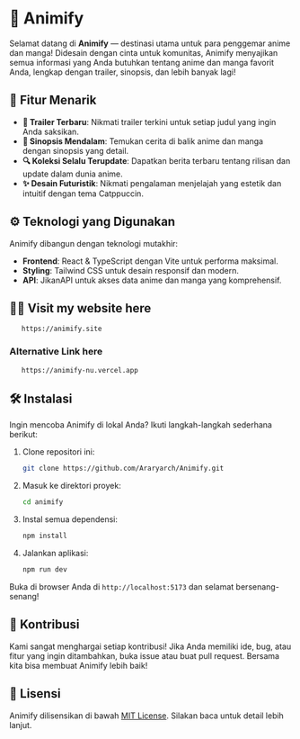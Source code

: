# 🌟 Animify

Selamat datang di **Animify** — destinasi utama untuk para penggemar anime dan manga! Didesain dengan cinta untuk komunitas, Animify menyajikan semua informasi yang Anda butuhkan tentang anime dan manga favorit Anda, lengkap dengan trailer, sinopsis, dan lebih banyak lagi!

## 🚀 Fitur Menarik

- **🎥 Trailer Terbaru**: Nikmati trailer terkini untuk setiap judul yang ingin Anda saksikan.
- **📜 Sinopsis Mendalam**: Temukan cerita di balik anime dan manga dengan sinopsis yang detail.
- **🔍 Koleksi Selalu Terupdate**: Dapatkan berita terbaru tentang rilisan dan update dalam dunia anime.
- **✨ Desain Futuristik**: Nikmati pengalaman menjelajah yang estetik dan intuitif dengan tema Catppuccin.

## ⚙️ Teknologi yang Digunakan

Animify dibangun dengan teknologi mutakhir:

- **Frontend**: React & TypeScript dengan Vite untuk performa maksimal.
- **Styling**: Tailwind CSS untuk desain responsif dan modern.
- **API**: JikanAPI untuk akses data anime dan manga yang komprehensif.

## 😶‍🌫️ Visit my website here

```plaintext
   https://animify.site
```

### Alternative Link here

```plaintext
   https://animify-nu.vercel.app
```

## 🛠️ Instalasi

Ingin mencoba Animify di lokal Anda? Ikuti langkah-langkah sederhana berikut:

1. Clone repositori ini:

   ```bash
   git clone https://github.com/Araryarch/Animify.git
   ```

2. Masuk ke direktori proyek:

   ```bash
   cd animify
   ```

3. Instal semua dependensi:

   ```bash
   npm install
   ```

4. Jalankan aplikasi:
   ```bash
   npm run dev
   ```

Buka di browser Anda di `http://localhost:5173` dan selamat bersenang-senang!

## 🤝 Kontribusi

Kami sangat menghargai setiap kontribusi! Jika Anda memiliki ide, bug, atau fitur yang ingin ditambahkan, buka issue atau buat pull request. Bersama kita bisa membuat Animify lebih baik!

## 📄 Lisensi

Animify dilisensikan di bawah [MIT License](LICENSE). Silakan baca untuk detail lebih lanjut.
